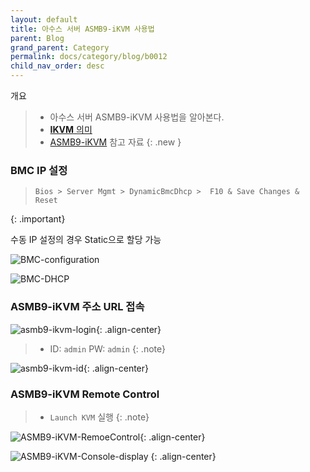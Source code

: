 ```yaml
---
layout: default
title: 아수스 서버 ASMB9-iKVM 사용법
parent: Blog
grand_parent: Category
permalink: docs/category/blog/b0012
child_nav_order: desc
---
```


개요

> - 아수스 서버 ASMB9-iKVM 사용법을 알아본다.
> - [**IKVM** 의미](https://help.iwinv.kr/manual/read.html?idx=626)
> - [ASMB9-iKVM](https://github.com/heaths2/heaths2.github.io/files/7926182/E16160_ASMB9-iKVM_UM_V3_PRINT.pdf) 참고 자료
{: .new }

### BMC IP 설정

> ```console
> Bios > Server Mgmt > DynamicBmcDhcp >  F10 & Save Changes & Reset
> ```
{: .important}

수동 IP 설정의 경우 Static으로 할당 가능

![BMC-configuration](https://user-images.githubusercontent.com/36792594/150797511-f4c2e105-8351-4294-8ce3-547c90176bec.png)

![BMC-DHCP](https://user-images.githubusercontent.com/36792594/150797808-70f1edcf-46bc-42fb-b2f3-3adda94a7109.png)

### ASMB9-iKVM 주소 URL 접속
![asmb9-ikvm-login](https://user-images.githubusercontent.com/36792594/150796365-a2c066b0-d29c-4eef-b1d9-3f6887f412f4.png){: .align-center}

> - ID: `admin` PW: `admin`
{: .note}

![asmb9-ikvm-id](https://user-images.githubusercontent.com/36792594/150796371-08b26720-1041-4528-b5b4-56e1cb21938c.png){: .align-center}

### ASMB9-iKVM Remote Control
> - `Launch KVM` 실행
{: .note}

![ASMB9-iKVM-RemoeControl](https://user-images.githubusercontent.com/36792594/150798613-d0f90384-eecb-482b-9307-f8b8d936d606.png){: .align-center}

![ASMB9-iKVM-Console-display](https://user-images.githubusercontent.com/36792594/150890244-d548fd05-e772-4de9-b658-d540bf8ac99e.png)
{: .align-center}
